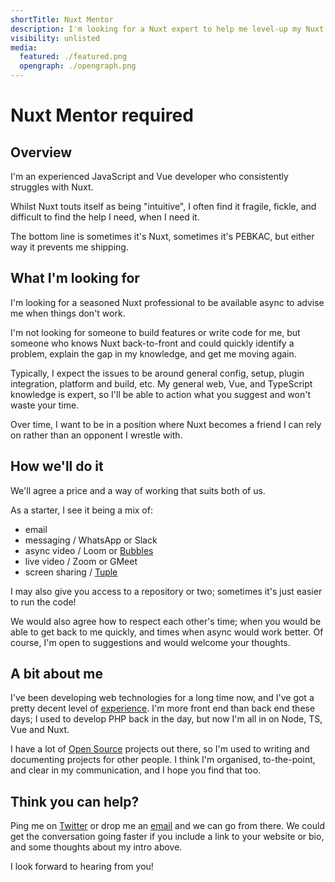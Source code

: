 ```yaml
---
shortTitle: Nuxt Mentor
description: I'm looking for a Nuxt expert to help me level-up my Nuxt skills
visibility: unlisted
media:
  featured: ./featured.png
  opengraph: ./opengraph.png
---
```


# Nuxt Mentor required

## Overview

I'm an experienced JavaScript and Vue developer who consistently struggles with Nuxt.

Whilst Nuxt touts itself as being "intuitive", I often find it fragile, fickle, and difficult to find the help I need, when I need it.

The bottom line is sometimes it's Nuxt, sometimes it's PEBKAC, but either way it prevents me shipping.

## What I'm looking for

I'm looking for a seasoned Nuxt professional to be available async to advise me when things don't work.

I'm not looking for someone to build features or write code for me, but someone who knows Nuxt back-to-front and could quickly identify a problem, explain the gap in my knowledge, and get me moving again.

Typically, I expect the issues to be around general config, setup, plugin integration, platform and build, etc. My general web, Vue, and TypeScript knowledge is expert, so I'll be able to action what you suggest and won't waste your time. 

Over time, I want to be in a position where Nuxt becomes a friend I can rely on rather than an opponent I wrestle with. 

## How we'll do it

We'll agree a price and a way of working that suits both of us.

As a starter, I see it being a mix of:

- email
- messaging / WhatsApp or Slack
- async video / Loom or [Bubbles](https://www.usebubbles.com/)
- live video / Zoom or GMeet
- screen sharing / [Tuple](https://tuple.app/)

I may also give you access to a repository or two; sometimes it's just easier to run the code!

We would also agree how to respect each other's time; when you would be able to get back to me quickly, and times when async would work better. Of course, I'm open to suggestions and would welcome your thoughts.

## A bit about me

I've been developing web technologies for a long time now, and I've got a pretty decent level of [experience](/bio/). I'm more front end than back end these days; I used to develop PHP back in the day, but now I'm all in on Node, TS, Vue and Nuxt.

I have a lot of [Open Source](/projects/open-source/) projects out there, so I'm used to writing and documenting projects for other people. I think I'm organised, to-the-point, and clear in my communication, and I hope you find that too.

## Think you can help?

Ping me on [Twitter](https://twitter.com/dave_stewart) or drop me an [email](mailto:nuxt@davestewart.co.uk?subject=I%20can%20help%20you%20with%20Nuxt) and we can go from there. We could get the conversation going faster if you include a link to your website or bio, and some thoughts about my intro above.

I look forward to hearing from you!

<SiteIcon size="35" fill="#ea4848" />
